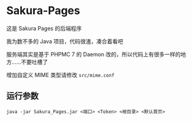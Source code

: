 # Sakura-Pages

这是 Sakura Pages 的后端程序

我为数不多的 Java 项目，代码很渣，凑合着看吧

服务端其实是基于 PHPMC 7 的 Daemon 改的，所以代码上有很多一样的地方……不要吐槽了

增加自定义 MIME 类型请修改 `src/mime.conf`

## 运行参数

```
java -jar Sakura_Pages.jar <端口> <Token> <根目录> <默认首页>
```
